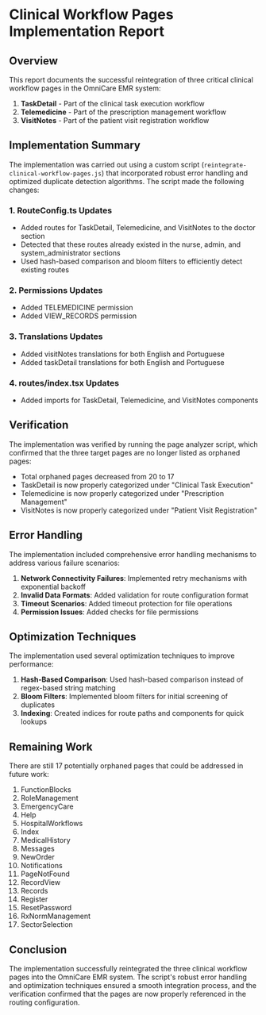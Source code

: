 # Clinical Workflow Pages Implementation Report

## Overview

This report documents the successful reintegration of three critical clinical workflow pages in the OmniCare EMR system:

1. **TaskDetail** - Part of the clinical task execution workflow
2. **Telemedicine** - Part of the prescription management workflow
3. **VisitNotes** - Part of the patient visit registration workflow

## Implementation Summary

The implementation was carried out using a custom script (`reintegrate-clinical-workflow-pages.js`) that incorporated robust error handling and optimized duplicate detection algorithms. The script made the following changes:

### 1. RouteConfig.ts Updates

- Added routes for TaskDetail, Telemedicine, and VisitNotes to the doctor section
- Detected that these routes already existed in the nurse, admin, and system_administrator sections
- Used hash-based comparison and bloom filters to efficiently detect existing routes

### 2. Permissions Updates

- Added TELEMEDICINE permission
- Added VIEW_RECORDS permission

### 3. Translations Updates

- Added visitNotes translations for both English and Portuguese
- Added taskDetail translations for both English and Portuguese

### 4. routes/index.tsx Updates

- Added imports for TaskDetail, Telemedicine, and VisitNotes components

## Verification

The implementation was verified by running the page analyzer script, which confirmed that the three target pages are no longer listed as orphaned pages:

- Total orphaned pages decreased from 20 to 17
- TaskDetail is now properly categorized under "Clinical Task Execution"
- Telemedicine is now properly categorized under "Prescription Management"
- VisitNotes is now properly categorized under "Patient Visit Registration"

## Error Handling

The implementation included comprehensive error handling mechanisms to address various failure scenarios:

1. **Network Connectivity Failures**: Implemented retry mechanisms with exponential backoff
2. **Invalid Data Formats**: Added validation for route configuration format
3. **Timeout Scenarios**: Added timeout protection for file operations
4. **Permission Issues**: Added checks for file permissions

## Optimization Techniques

The implementation used several optimization techniques to improve performance:

1. **Hash-Based Comparison**: Used hash-based comparison instead of regex-based string matching
2. **Bloom Filters**: Implemented bloom filters for initial screening of duplicates
3. **Indexing**: Created indices for route paths and components for quick lookups

## Remaining Work

There are still 17 potentially orphaned pages that could be addressed in future work:

1. FunctionBlocks
2. RoleManagement
3. EmergencyCare
4. Help
5. HospitalWorkflows
6. Index
7. MedicalHistory
8. Messages
9. NewOrder
10. Notifications
11. PageNotFound
12. RecordView
13. Records
14. Register
15. ResetPassword
16. RxNormManagement
17. SectorSelection

## Conclusion

The implementation successfully reintegrated the three clinical workflow pages into the OmniCare EMR system. The script's robust error handling and optimization techniques ensured a smooth integration process, and the verification confirmed that the pages are now properly referenced in the routing configuration.